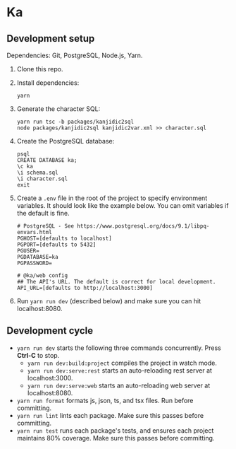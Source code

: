 # Ka

## Development setup

Dependencies: Git, PostgreSQL, Node.js, Yarn.

 1. Clone this repo.

 2. Install dependencies:
    ```
    yarn
    ```

 3. Generate the character SQL:
    ```
    yarn run tsc -b packages/kanjidic2sql
    node packages/kanjidic2sql kanjidic2var.xml >> character.sql
    ```

 4. Create the PostgreSQL database:
    ```
    psql
    CREATE DATABASE ka;
    \c ka
    \i schema.sql
    \i character.sql
    exit
    ```

 5. Create a `.env` file in the root of the project to specify environment
    variables. It should look like the example below. You can omit variables
    if the default is fine.
    ```
    # PostgreSQL - See https://www.postgresql.org/docs/9.1/libpq-envars.html
    PGHOST=[defaults to localhost]
    PGPORT=[defaults to 5432]
    PGUSER=
    PGDATABASE=ka
    PGPASSWORD=

    # @ka/web config
    ## The API's URL. The default is correct for local development.
    API_URL=[defaults to http://localhost:3000]
    ```

 6. Run `yarn run dev` (described below) and make sure you can hit
    localhost:8080.

## Development cycle

  * `yarn run dev` starts the following three commands concurrently. Press
    **Ctrl-C** to stop.
      * `yarn run dev:build:project` compiles the project in watch mode.
      * `yarn run dev:serve:rest` starts an auto-reloading rest server at
        localhost:3000.
      * `yarn run dev:serve:web` starts an auto-reloading web server at
        localhost:8080.
  * `yarn run format` formats js, json, ts, and tsx files. Run before
    committing.
  * `yarn run lint` lints each package. Make sure this passes before committing.
  * `yarn run test` runs each package's tests, and ensures each project
    maintains 80% coverage. Make sure this passes before committing.
